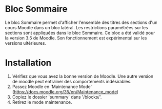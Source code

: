 Bloc Sommaire
============================
Le bloc Sommaire permet d'afficher l'ensemble des titres des sections d'un cours Moodle dans un bloc latéral. Les restrictions paramétrées sur les sections sont appliquées dans le bloc Sommaire.
Ce bloc a été validé pour la version 3.5 de Moodle. Son fonctionnement est expérimental sur les versions ultérieures.

Installation
============
1. Vérifiez que vous avez la bonne version de Moodle. Une autre version de moodle peut entraîner des comportements indésirables.
2. Passez Moodle en 'Maintenance Mode' (https://docs.moodle.org/35/en/Maintenance_mode)
3. Copiez le dossier 'summary' dans '/blocks/'.
4. Retirez le mode maintenance.